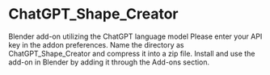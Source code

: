 # ChatGPT_Shape_Creator
Blender add-on utilizing the ChatGPT language model
Please enter your API key in the addon preferences.
Name the directory as ChatGPT_Shape_Creator and compress it into a zip file.
Install and use the add-on in Blender by adding it through the Add-ons section.
